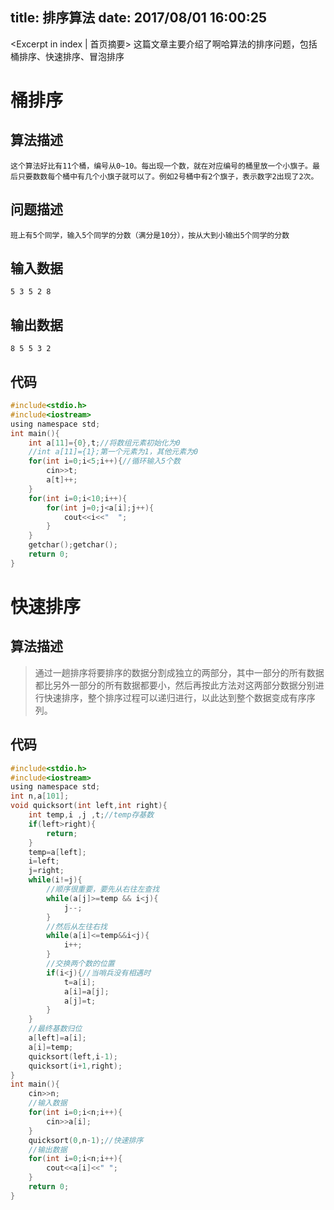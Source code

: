 title: 排序算法
date: 2017/08/01 16:00:25
---

<Excerpt in index | 首页摘要> 
这篇文章主要介绍了啊哈算法的排序问题，包括桶排序、快速排序、冒泡排序
<!-- more -->
# 桶排序
## 算法描述
`
这个算法好比有11个桶，编号从0~10。每出现一个数，就在对应编号的桶里放一个小旗子。最后只要数数每个桶中有几个小旗子就可以了。例如2号桶中有2个旗子，表示数字2出现了2次。
`
## 问题描述
`
班上有5个同学，输入5个同学的分数（满分是10分），按从大到小输出5个同学的分数
`
## 输入数据
`
5 3 5 2 8
`
## 输出数据
`
8 5 5 3 2
`
## 代码
```C
#include<stdio.h>
#include<iostream>
using namespace std;
int main(){
    int a[11]={0},t;//将数组元素初始化为0
    //int a[11]={1};第一个元素为1，其他元素为0
    for(int i=0;i<5;i++){//循环输入5个数
        cin>>t;
        a[t]++;
    }
    for(int i=0;i<10;i++){
        for(int j=0;j<a[i];j++){
            cout<<i<<"  ";
        }
    }
    getchar();getchar();
    return 0;
}

```
# 快速排序

## 算法描述

> 通过一趟排序将要排序的数据分割成独立的两部分，其中一部分的所有数据都比另外一部分的所有数据都要小，然后再按此方法对这两部分数据分别进行快速排序，整个排序过程可以递归进行，以此达到整个数据变成有序序列。

## 代码
```C
#include<stdio.h>
#include<iostream>
using namespace std;
int n,a[101];
void quicksort(int left,int right){
    int temp,i ,j ,t;//temp存基数
    if(left>right){
        return;
    }
    temp=a[left];
    i=left;
    j=right;
    while(i!=j){
        //顺序很重要，要先从右往左查找
        while(a[j]>=temp && i<j){
            j--;
        }
        //然后从左往右找
        while(a[i]<=temp&&i<j){
            i++;
        }
        //交换两个数的位置
        if(i<j){//当哨兵没有相遇时
            t=a[i];
            a[i]=a[j];
            a[j]=t;
        }
    }
    //最终基数归位
    a[left]=a[i];
    a[i]=temp;
    quicksort(left,i-1);
    quicksort(i+1,right);
}
int main(){
    cin>>n;
    //输入数据
    for(int i=0;i<n;i++){
        cin>>a[i];
    }
    quicksort(0,n-1);//快速排序
    //输出数据
    for(int i=0;i<n;i++){
        cout<<a[i]<<" ";
    }
    return 0;
}

```